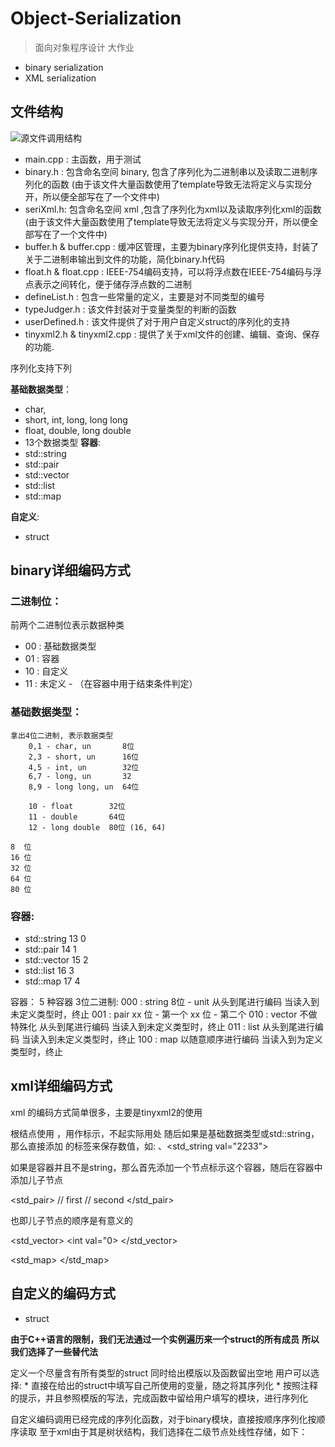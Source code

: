 # Object-Serialization

> 面向对象程序设计 大作业

* binary serialization 
* XML serialization

## 文件结构

![源文件调用结构](https://i.loli.net/2020/07/04/aKDNeRYFgUChifn.png)

* main.cpp : 主函数，用于测试
* binary.h : 包含命名空间 binary, 包含了序列化为二进制串以及读取二进制序列化的函数 (由于该文件大量函数使用了template导致无法将定义与实现分开，所以便全部写在了一个文件中)
* seriXml.h: 包含命名空间 xml ,包含了序列化为xml以及读取序列化xml的函数 (由于该文件大量函数使用了template导致无法将定义与实现分开，所以便全部写在了一个文件中)
* buffer.h & buffer.cpp : 缓冲区管理，主要为binary序列化提供支持，封装了关于二进制串输出到文件的功能，简化binary.h代码
* float.h & float.cpp : IEEE-754编码支持，可以将浮点数在IEEE-754编码与浮点表示之间转化，便于储存浮点数的二进制
* defineList.h : 包含一些常量的定义，主要是对不同类型的编号
* typeJudger.h : 该文件封装对于变量类型的判断的函数
* userDefined.h : 该文件提供了对于用户自定义struct的序列化的支持
* tinyxml2.h & tinyxml2.cpp : 提供了关于xml文件的创建、编辑、查询、保存的功能.

序列化支持下列

**基础数据类型**：
* char,
* short, int, long, long long
* float, double, long double
* 13个数据类型
**容器**:
* std::string
* std::pair
* std::vector
* std::list
* std::map

**自定义**:
* struct

## binary详细编码方式

### 二进制位：
前两个二进制位表示数据种类
* 00 : 基础数据类型
* 01 : 容器
* 10 : 自定义
* 11 : 未定义 - （在容器中用于结束条件判定）

### 基础数据类型：
    拿出4位二进制, 表示数据类型
        0,1 - char, un       8位
        2,3 - short, un      16位
        4,5 - int, un        32位
        6,7 - long, un       32
        8,9 - long long, un  64位

        10 - float        32位
        11 - double       64位
        12 - long double  80位 (16, 64)

    8  位
    16 位
    32 位
    64 位
    80 位

### **容器**:
* std::string 13  0
* std::pair   14  1
* std::vector 15  2
* std::list   16  3
* std::map    17  4

容器：
    5 种容器
    3位二进制:
    000 : string
        8位 - unit
        从头到尾进行编码
        当读入到未定义类型时，终止
    001 : pair
        xx 位 - 第一个
        xx 位 - 第二个
    010 : vector
        不做特殊化
        从头到尾进行编码
        当读入到未定义类型时，终止
    011 : list
        从头到尾进行编码
        当读入到未定义类型时，终止
    100 : map
        以随意顺序进行编码
        当读入到为定义类型时，终止


## xml详细编码方式

xml 的编码方式简单很多，主要是tinyxml2的使用

根结点使用 <serialization> ，用作标示，不起实际用处
随后如果是基础数据类型或std::string，那么直接添加 <type val="">的标签来保存数值，如:
    <double val="22.33">、<std_string val="2233">

如果是容器并且不是string，那么首先添加一个节点标示这个容器，随后在容器中添加儿子节点

<std_pair>
    <int val="1">       // first
    <double val="33">   // second
</std_pair>

也即儿子节点的顺序是有意义的

<std_vector>
    <int val="1">
    <int val="333">
    <int val="0>
</std_vector>

<std_map>
    <pair key="233" value="666">
    <pair key="666" value="233">
</std_map>

## 自定义的编码方式

* struct

**由于C++语言的限制，我们无法通过一个实例遍历来一个struct的所有成员**
**所以我们选择了一些替代法**

定义一个尽量含有所有类型的struct
同时给出模版以及函数留出空地
用户可以选择:
    * 直接在给出的struct中填写自己所使用的变量，随之将其序列化
    * 按照注释的提示，并且参照模版的写法，完成函数中留给用户填写的模块，进行序列化

自定义编码调用已经完成的序列化函数，对于binary模块，直接按顺序序列化按顺序读取
至于xml由于其是树状结构，我们选择在二级节点处线性存储，如下：

<?xml version="1.0" encoding="UTF-8" standalone="no"?>
<serialization>
    <char val="122"/>
    <unsignedChar val="0"/>
    <short val="0"/>
    <unsigedShort val="0"/>
    <int val="0"/>
    <unsignedInt val="0"/>
    <long val="0"/>
    <unsignedLong val="0"/>
    <longLong val="0"/>
    <unsignedLongLong val="0"/>
    <float val="0"/>
    <double val="2020.0201999999999"/>
    <longDouble val="0"/>
    <std_string val=""/>
    <std_pair>
        <int val="0"/>
        <int val="0"/>
    </std_pair>
    <std_vector>
        <int val="10"/>
        <int val="22"/>
    </std_vector>
    <std_list/>
    <std_map/>
</serialization>

